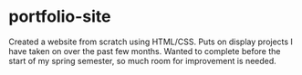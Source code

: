 # portfolio-site
Created a website from scratch using HTML/CSS.  Puts on display projects I have taken on over the past few months. Wanted to complete before the start of my spring semester, so much room for improvement is needed.
